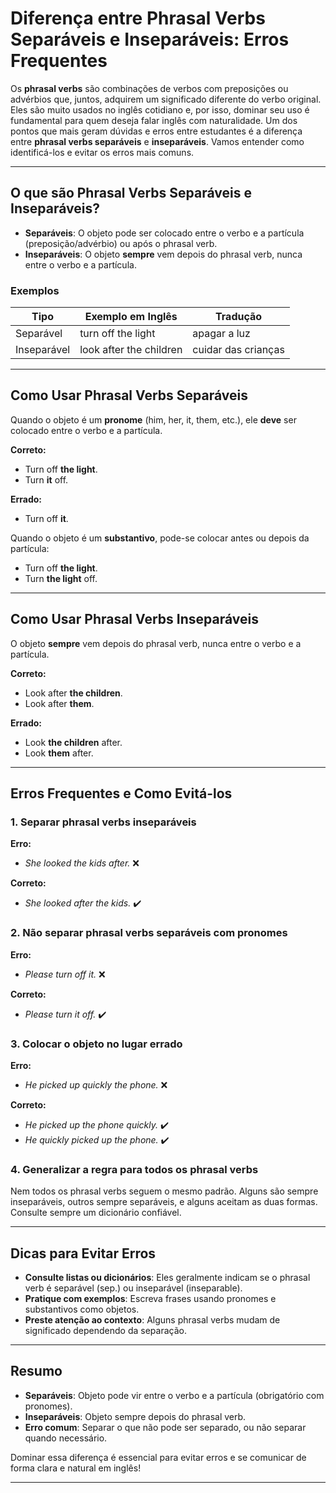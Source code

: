 
# Diferença entre Phrasal Verbs Separáveis e Inseparáveis: Erros Frequentes

Os **phrasal verbs** são combinações de verbos com preposições ou advérbios que, juntos, adquirem um significado diferente do verbo original. Eles são muito usados no inglês cotidiano e, por isso, dominar seu uso é fundamental para quem deseja falar inglês com naturalidade. Um dos pontos que mais geram dúvidas e erros entre estudantes é a diferença entre **phrasal verbs separáveis** e **inseparáveis**. Vamos entender como identificá-los e evitar os erros mais comuns.

---

## O que são Phrasal Verbs Separáveis e Inseparáveis?

- **Separáveis**: O objeto pode ser colocado entre o verbo e a partícula (preposição/advérbio) ou após o phrasal verb.
- **Inseparáveis**: O objeto **sempre** vem depois do phrasal verb, nunca entre o verbo e a partícula.

### Exemplos

| Tipo         | Exemplo em Inglês           | Tradução                |
|--------------|----------------------------|-------------------------|
| Separável    | turn off the light         | apagar a luz            |
| Inseparável  | look after the children    | cuidar das crianças     |

---

## Como Usar Phrasal Verbs Separáveis

Quando o objeto é um **pronome** (him, her, it, them, etc.), ele **deve** ser colocado entre o verbo e a partícula.

**Correto:**
- Turn off **the light**.  
- Turn **it** off.

**Errado:**
- Turn off **it**.

Quando o objeto é um **substantivo**, pode-se colocar antes ou depois da partícula:

- Turn off **the light**.
- Turn **the light** off.

---

## Como Usar Phrasal Verbs Inseparáveis

O objeto **sempre** vem depois do phrasal verb, nunca entre o verbo e a partícula.

**Correto:**
- Look after **the children**.
- Look after **them**.

**Errado:**
- Look **the children** after.
- Look **them** after.

---

## Erros Frequentes e Como Evitá-los

### 1. Separar phrasal verbs inseparáveis

**Erro:**  
- *She looked the kids after.* ❌

**Correto:**  
- *She looked after the kids.* ✔️

### 2. Não separar phrasal verbs separáveis com pronomes

**Erro:**  
- *Please turn off it.* ❌

**Correto:**  
- *Please turn it off.* ✔️

### 3. Colocar o objeto no lugar errado

**Erro:**  
- *He picked up quickly the phone.* ❌

**Correto:**  
- *He picked up the phone quickly.* ✔️  
- *He quickly picked up the phone.* ✔️

### 4. Generalizar a regra para todos os phrasal verbs

Nem todos os phrasal verbs seguem o mesmo padrão. Alguns são sempre inseparáveis, outros sempre separáveis, e alguns aceitam as duas formas. Consulte sempre um dicionário confiável.

---

## Dicas para Evitar Erros

- **Consulte listas ou dicionários**: Eles geralmente indicam se o phrasal verb é separável (sep.) ou inseparável (inseparable).
- **Pratique com exemplos**: Escreva frases usando pronomes e substantivos como objetos.
- **Preste atenção ao contexto**: Alguns phrasal verbs mudam de significado dependendo da separação.

---

## Resumo

- **Separáveis**: Objeto pode vir entre o verbo e a partícula (obrigatório com pronomes).
- **Inseparáveis**: Objeto sempre depois do phrasal verb.
- **Erro comum**: Separar o que não pode ser separado, ou não separar quando necessário.

Dominar essa diferença é essencial para evitar erros e se comunicar de forma clara e natural em inglês!

---
```